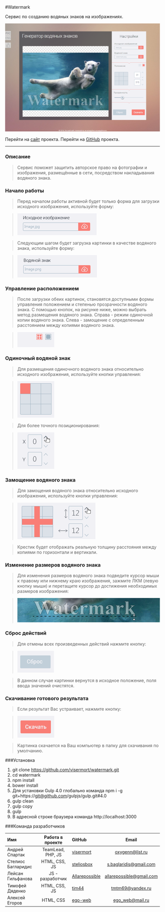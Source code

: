 #Watermark

Сервис по созданию водяных знаков на изображениях.

![Alt text](source/readme/pic/project.png)

Перейти на [сайт](http://watermark.visermort.ru/) проекта.
Перейти на [GitHub](https://github.com/visermort/watermark) проекта.
<hr />

### Описание

>Сервис поможет защитить авторское право на фотографии и изображения, размещённые в сети, посредством накладывания водяного знака.

### Начало работы

>Перед началом работы активной будет только форма для загрузки исходного изображения, используйте форму:

>![Alt text](source/readme/pic/download_1.png)

>Следующим шагом будет загрузка картинки в качестве водяного знака, используйте форму:

>![Alt text](source/readme/pic/download_2.png)

### Управление расположением

>После загрузки обеих картинок, становятся доступными формы управления положением и степенью прозрачности водяного знака.
С помощью кнопок, на рисунке ниже, можно выбрать метод размещения водяного знака. Справа - режим одиночной копии водяного знака. Слева - замощение с определенным расстоянием между копиями водяного знака.

>![Alt text](source/readme/pic/tiling_1.png)

### Одиночный водяной знак

>Для размещения одиночного водяного знака относительно исходного изображения, используйте кнопки управления:

>![Alt text](source/readme/pic/move_2.png)

>Для более точного позиционирования:

>![Alt text](source/readme/pic/move_1.png)

### Замощение водяного знака

>Для замощения водяного знака относительно исходного изображения, используйте кнопки управления:

>![Alt text](source/readme/pic/tiling_2.png)

>Крестик будет отображать реальную толщину расстояния между копиями по горизонтали и вертикали.

### Изменение размеров водяного знака

>Для изменения размеров водяного знака подведите курсор мыши к правому или нижнему краю изображения, зажмите ЛКМ (левую кнопку мыши) и перетащите курсор до достижения необходимых размеров изображения:

>![Alt text](source/readme/pic/resize.png)

### Сброс действий

>Для отмены всех произведенных действий нажмите кнопку:

>![Alt text](source/readme/pic/reset.png)

>В данном случае картинки вернутся в исходное положение, поля ввода значений очистятся.

### Скачивание готового результата

>Если результат Вас устраивает, нажмите кнопку:

>![Alt text](source/readme/pic/download.png)

>Картинка скачается на Ваш компьютер в папку для скачивания по умолчанию.

###Установка

1. git clone https://github.com/visermort/watermark.git
2. cd watermark
3. npm install
3. bower install
4. Для установки Gulp 4.0 глобально команда npm i -g git+https://git@github.com/gulpjs/gulp.git#4.0
5. gulp clean
6. gulp copy
7. gulp
8. В адресной строке браузера команда http://localhost:3000

###Команда разработчиков

|  Имя    | Работа в проекте     |  GitHub    | Email     |
| :----------- | :----------: | :----------- | :----------: |
| Андрей Спартак | TeamLead, PHP, JS| [visermort](https://github.com/visermort) |<oxygenn@list.ru> |
| Стелиос Багларидис | HTML, CSS, JS | [steliosbox](https://github.com/steliosbox) |<s.baglaridis@gmail.com> |
| Лейсан Гильфанова | JS - разработчик | [Allarepossible](https://github.com/Allarepossible) |<allarepossible@gmail.com> |
| Тимофей Дяденко | HTML, CSS, JS | [tim44](https://github.com/tim44) |<tmtm69@yandex.ru> |
| Алексей Егоров | HTML, CSS | [ego-web](https://github.com/ego-web) |<ego_web@mail.ru> |

